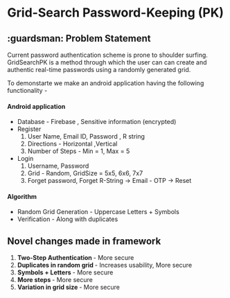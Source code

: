 # Grid-Search Password-Keeping (PK)

<h2> :guardsman: Problem Statement </h2>
Current password authentication scheme is prone to shoulder surfing. 
GridSearchPK is a method through which the user can can create and authentic real-time passwords using a randomly generated grid.

To demonstarte we make an android application having the following functionality - 

<h4>Android application</h4>
<ul>
<li> Database - Firebase , Sensitive information (encrypted)
  <li>Register
   <ol>
    <li> User Name, Email ID, Password , R string
    <li> Directions - Horizontal ,Vertical 
    <li> Number of Steps - Min = 1, Max =  5
  </ol>
  <li> Login
    <ol>
      <li> Username, Password 
      <li> Grid - Random, GridSize = 5x5, 6x6, 7x7
      <li> Forget password, Forget R-String -> Email - OTP -> Reset 
    </ol>
</ul>

<h4> Algorithm </h4> 
<ul>
  <li> Random Grid Generation  - Uppercase Letters + Symbols
  <li> Verification - Along with duplicates
</ul>

<h2> Novel changes made in framework </h2>
<ol>
<li> <b> Two-Step Authentication </b> - More secure
<li> <b> Duplicates in random grid </b> - Increases usability, More secure
<li> <b> Symbols + Letters </b> - More secure
<li> <b> More steps </b> - More  secure
<li> <b> Variation in grid size </b> - More secure
<ol>
